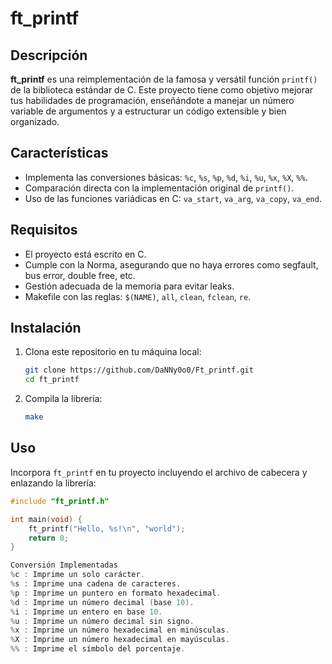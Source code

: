 # ft_printf

## Descripción

**ft_printf** es una reimplementación de la famosa y versátil función `printf()` de la biblioteca estándar de C. Este proyecto tiene como objetivo mejorar tus habilidades de programación, enseñándote a manejar un número variable de argumentos y a estructurar un código extensible y bien organizado.

## Características

- Implementa las conversiones básicas: `%c`, `%s`, `%p`, `%d`, `%i`, `%u`, `%x`, `%X`, `%%`.
- Comparación directa con la implementación original de `printf()`.
- Uso de las funciones variádicas en C: `va_start`, `va_arg`, `va_copy`, `va_end`.

## Requisitos

- El proyecto está escrito en C.
- Cumple con la Norma, asegurando que no haya errores como segfault, bus error, double free, etc.
- Gestión adecuada de la memoria para evitar leaks.
- Makefile con las reglas: `$(NAME)`, `all`, `clean`, `fclean`, `re`.

## Instalación

1. Clona este repositorio en tu máquina local:
    ```sh
    git clone https://github.com/DaNNy0o0/Ft_printf.git
    cd ft_printf
    ```

2. Compila la librería:
    ```sh
    make
    ```

## Uso

Incorpora `ft_printf` en tu proyecto incluyendo el archivo de cabecera y enlazando la librería:

```c
#include "ft_printf.h"

int main(void) {
    ft_printf("Hello, %s!\n", "world");
    return 0;
}

Conversión Implementadas
%c : Imprime un solo carácter.
%s : Imprime una cadena de caracteres.
%p : Imprime un puntero en formato hexadecimal.
%d : Imprime un número decimal (base 10).
%i : Imprime un entero en base 10.
%u : Imprime un número decimal sin signo.
%x : Imprime un número hexadecimal en minúsculas.
%X : Imprime un número hexadecimal en mayúsculas.
%% : Imprime el símbolo del porcentaje.
